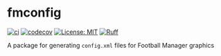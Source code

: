 # fmconfig

[![ci](https://github.com/vildmedpap/fmgraphics/actions/workflows/ci.yaml/badge.svg)](https://github.com/VildMedPap/fmgraphics/actions/workflows/ci.yaml)
[![codecov](https://codecov.io/gh/VildMedPap/fmgraphics/branch/main/graph/badge.svg?token=XNCOV19EON)](https://codecov.io/gh/VildMedPap/fmconfig)
[![License: MIT](https://img.shields.io/badge/License-MIT-yellow.svg)](https://opensource.org/licenses/MIT)
[![Ruff](https://img.shields.io/endpoint?url=https://raw.githubusercontent.com/charliermarsh/ruff/main/assets/badge/v1.json)](https://github.com/charliermarsh/ruff)

A package for generating `config.xml` files for Football Manager graphics
